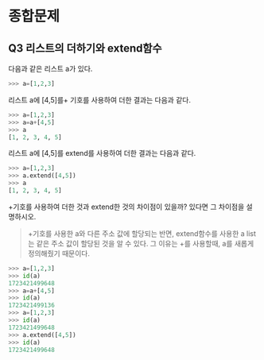 # 종합문제
## Q3 리스트의 더하기와 extend함수
다음과 같은 리스트 a가 있다.
```python
>>> a=[1,2,3]
```
리스트 a에 [4,5]를+ 기호를 사용하여 더한 결과는 다음과 같다.
```python
>>> a=[1,2,3]
>>> a=a+[4,5]
>>> a
[1, 2, 3, 4, 5]
```
리스트 a에 [4,5]를 extend를 사용하여 더한 결과는 다음과 같다.
```python
>>> a=[1,2,3]
>>> a.extend([4,5])
>>> a
[1, 2, 3, 4, 5]
```
+기호를 사용하여 더한 것과 extend한 것의 차이점이 있을까? 있다면 그 차이점을 설명하시오.
>+기호를 사용한 a와 다른 주소 값에 할당되는 반면, extend함수를 사용한 a list는 같은 주소 값이 할당된 것을 알 수 있다. 그 이유는 +를 사용할때, a를 새롭게 정의해줬기 때문이다.
```python
>>> a=[1,2,3]
>>> id(a)
1723421499648
>>> a=a+[4,5]
>>> id(a)
1723421499136
>>> a=[1,2,3] 
>>> id(a)
1723421499648
>>> a.extend([4,5])
>>> id(a)
1723421499648
```